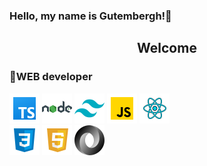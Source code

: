 ### Hello, my name is Gutembergh!👋 

##

<div align="left" width="50px">
   <h2 align="center">Welcome</h2>
   
### 🤖WEB developer
  <img src="https://github.com/GutemberghVieira/nlw-setup/blob/main/icons8-typescript-48.png">
  <img src="https://github.com/GutemberghVieira/nlw-setup/blob/main/icons8-nodejs-48.png">
  <img src="https://github.com/GutemberghVieira/nlw-setup/blob/main/icons8-tailwindcss-48.png">
  <img src="https://github.com/GutemberghVieira/nlw-setup/blob/main/icons8-javascript-48.png">
  <img src="https://github.com/GutemberghVieira/nlw-setup/blob/main/icons8-react-100.png">
  <br/>
  <img src="https://github.com/GutemberghVieira/nlw-setup/blob/main/icons8-css3-48.png">
  <img src="https://github.com/GutemberghVieira/nlw-setup/blob/main/icons8-html-5-48.png">
  <img src="https://github.com/GutemberghVieira/nlw-setup/blob/main/icons8-json-(javascript-object-notation)-is-a-lightweight-data-interchange-format-48.png"> 
   

</div>
  <br>




 
       
      

                  
  
